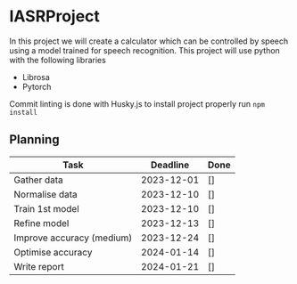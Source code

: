 # IASRProject

In this project we will create a calculator which can be controlled by speech using a model trained for speech recognition.
This project will use python with the following libraries

-   Librosa
-   Pytorch

Commit linting is done with Husky.js to install project properly run `npm install`

## Planning

| Task                      | Deadline   | Done |
| ------------------------- | ---------- | ---- |
| Gather data               | 2023-12-01 | []   |
| Normalise data            | 2023-12-10 | []   |
| Train 1st model           | 2023-12-10 | []   |
| Refine model              | 2023-12-13 | []   |
| Improve accuracy (medium) | 2023-12-24 | []   |
| Optimise accuracy         | 2024-01-14 | []   |
| Write report              | 2024-01-21 | []   |
